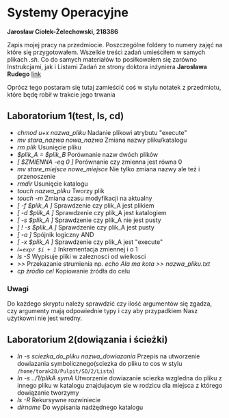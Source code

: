 # Systemy Operacyjne

**Jarosław Ciołek-Żelechowski, 218386**

Zapis mojej pracy na przedmiocie. Poszczególne foldery to numery zajęć na które się przygotowałem. Wszelkie treści zadań umieściłem w samych plikach *.sh*. Co do samych materiałów to posiłkowałem się zarówno Instrukcjami, jak i Listami Zadań ze strony doktora inżyniera **Jarosława Rudego** [link](http://jaroslaw.rudy.staff.iiar.pwr.wroc.pl/dydaktyka.php)

Oprócz tego postaram się tutaj zamieścić coś w stylu notatek z przedmiotu, które będę robił w trakcie jego trwania

## Laboratorium 1(test, ls, cd)

+ *chmod u+x nazwa_pliku* Nadanie plikowi atrybutu "execute"
+ *mv stara_nazwa nowa_nazwa* Zmiana nazwy pliku/katalogu
+ *rm plik*  Usunięcie pliku
+ *$plik_A = $plik_B* Porównanie nazw dwóch plików
+ *[ $ZMIENNA -eq 0 ]* Porównanie czy zmienna jest równa 0
+ *mv stare_miejsce nowe_miejsce* Nie tylko zmiana nazwy ale też i przenoszenie
+ *rmdir* Usunięcie katalogu
+ *touch nazwa_pliku* Tworzy plik
+ *touch -m* Zmiana czasu modyfikacji na aktualny
+ *[ -f $plik_A ]* Sprawdzenie czy plik_A jest plikiem
+ *[ -d $plik_A ]* Sprawdzenie czy plik_A jest katalogiem 
+ *[ -s $plik_A ]* Sprawdzenie czy plik_A nie jest pusty
+ *[ ! -s $plik_A ]* Sprawdzenie czy plik_A jest pusty
+ *[ <TEST> -a <TEST> ]* Spójnik logiczny AND
+ *[ -x $plik_A ]* Sprawdzenie czy plik_A jest "execute" 
+ *i=`expr $i + 1`* Inkrementacja zmiennej i o 1
+ *ls -S* Wypisuje pliki w zaleznosci od wielkosci
+ *>>* Przekazanie strumienia np. *echo Ala ma kota >> nazwa_pliku.txt* 
+ *cp żródło cel* Kopiowanie żródła do celu

### Uwagi

Do każdego skryptu należy sprawdzić czy ilość argumentów się zgadza, czy argumenty mają odpowiednie typy i czy aby przypadkiem Nasz użytkowni nie jest wredny.

## Laboratorium 2(dowiązania i ścieżki)

+ *ln -s sciezka_do_pliku nazwa_dowiazania* Przepis na utworzenie dowiazania symbolicznego(sciezka do pliku to cos w stylu `/home/torak28/Pulpit/SO/2/Lista`)
+ *ln -s ../1/plikA symA* Utworzenie dowiazanie sciezka wzgledna do pliku z innego pliku w katalogu znajdujacym sie w rodzicu dla miejsca z którego dowiązanie tworzymy
+ *ls -R* Rekursywne rozwiniecie 
+ *dirname* Do wypisania nadżędnego katalogu
